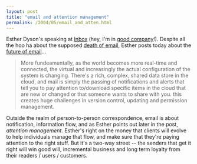 ```yaml
---
layout: post
title: "email and attention management"
permalink: /2004/05/email_and_atten.html
---
```


<p>Esther Dyson's speaking at <a href="http://www.inboxevent.com/2004/">Inbox</a> (hey, I'm in <a href="http://www.inboxevent.com/2004/conference_byDay.asp?CS_ID=1179">good company</a>!).  Despite all the hoo ha about the supposed <a href="http://www.google.com/search?sourceid=navclient&ie=UTF-8&oe=UTF-8&q=%22death+of+email%22">death of email</a>, Esther posts today about the <a href="http://weblog.edventure.com/blog/_archives/2004/5/20/71527.html">future of email</a>...</p>

<blockquote>More fundeamentally, as the world becomes more real-time and connected, the virtual and increasingly the actual configuration of the system is changing. There's a rich, complex, shared data store in the cloud, and mail is simply the passing of notifications and alerts that tell you to pay attention to/download specific items in the cloud that are new or changed or that someone wants to share with you. this creates huge challenges in version control, updating and permission management. </blockquote>

<p>Outside the realm of person-to-person correspondence, email is about notification, information flow, and as Esther points out later in the post, <i>attention management</i>.  Esther's right on the money that clients will evolve to help individuals manage that flow, and make sure that they're paying attention to the right stuff.  But it's a two-way street -- the senders that get it right will win good will, incremental business and long term loyalty from their readers / users / customers.</p>


